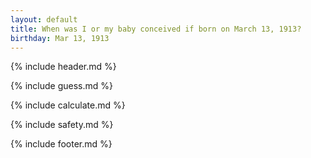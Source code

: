 ```yaml
---
layout: default
title: When was I or my baby conceived if born on March 13, 1913?
birthday: Mar 13, 1913
---
```


{% include header.md %}

{% include guess.md %}

{% include calculate.md %}

{% include safety.md %}

{% include footer.md %}



